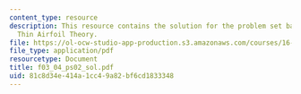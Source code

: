 ```yaml
---
content_type: resource
description: This resource contains the solution for the problem set based on the
  Thin Airfoil Theory.
file: https://ol-ocw-studio-app-production.s3.amazonaws.com/courses/16-01-unified-engineering-i-ii-iii-iv-fall-2005-spring-2006/81c8d34e414a1cc49a82bf6cd1833348_f03_04_ps02_sol.pdf
file_type: application/pdf
resourcetype: Document
title: f03_04_ps02_sol.pdf
uid: 81c8d34e-414a-1cc4-9a82-bf6cd1833348
---
```

